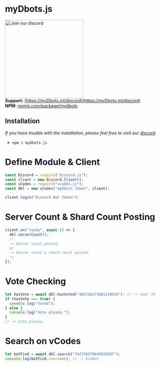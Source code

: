 # myDbots.js

<a href="https://myDbots.ml/discord" target="_blank"><img src="https://img.devsforum.net/tr/img/h1Z2X3.png" alt="Join our discord" width="256"></a><br>
**Support:** [https://myDbots.ml/discord](https://myDbots.ml/discord) <br>
**NPM:** [npmjs.com/package/mydbots](https://www.npmjs.com/package/mydbots)<br>

## Installation

_If you have trouble with the installation, please feel free to visit our [discord](https://myDbots.ml/discord)._

- `npm i mydbots.js`

# Define Module & Client

```js
const Discord = require("discord.js");
const client = new Discord.Client();
const vCodes = require("vcodes.js");
const dbl = new vCodes("myDbots Token", client);

client.login("Discord Bot Token");
```

# Server Count & Shard Count Posting

```js
client.on("ready", async () => {
  dbl.serverCount();
  /* 
  -> Server count posted. 
  or 
  -> Server count & shard count posted.
  */
});
```

# Vote Checking

```js
let hasVote = await dbl.hasVoted("485716273901338634"); // -> User ID
if (hasVote === true) {
  console.log("Voted");
} else {
  console.log("Vote please.");
}
// -> Vote please.
```

# Search on vCodes

```js
let botFind = await dbl.search("742738378445029387");
console.log(botFind.username); // -> EcoBot
```
